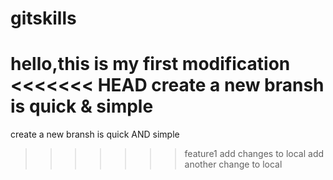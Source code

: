 gitskills
=========
hello,this is my first modification
<<<<<<< HEAD
create a new bransh is quick & simple
=======
create a new bransh is quick AND simple
>>>>>>> feature1
add changes to local
add another change to local